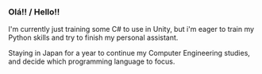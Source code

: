 ### Olá!! / Hello!!

I'm currently just training some C# to use in Unity, but i'm eager to train my Python skills and try to finish my personal assistant.

Staying in Japan for a year to continue my Computer Engineering studies, and decide which programming language to focus.
